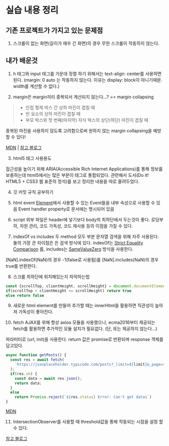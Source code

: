 # 실습 내용 정리

## 기존 프로젝트가 가지고 있는 문제점

1. 스크롤이 없는 화면(길이가 매우 긴 화면)의 경우 무한 스크롤이 작동하지 않는다.

## 내가 배운것

1. h 태그와 input 태그를 가운데 정렬 하기 위해서는 text-align: center를 사용하면 된다.
  (margin: 0 auto 는 작동하지 않는다. 이유는 display: block이 아니기때문. width를 계산할 수 없다.)

2. margin은 margin끼리 중복되서 계산되지 않는다...? => margin collapsing

> - 인접 형제 박스 간 상하 마진이 겹칠 때
> - 빈 요소의 상하 마진이 겹칠 때
> - 부모 박스와 첫 번째(마지막) 자식 박스의 상단(하단) 마진이 겹칠 때

중복된 마진을 사용하지 않도록 고려함으로써 원하지 않는 margin collapsing을 예방할 수 있다!

[MDN](https://developer.mozilla.org/en-US/docs/Web/CSS/CSS_Box_Model/Mastering_margin_collapsing) | [참고 블로그](https://velog.io/@raram2/CSS-%EB%A7%88%EC%A7%84-%EC%83%81%EC%87%84Margin-collapsing-%EC%9B%90%EB%A6%AC-%EC%99%84%EB%B2%BD-%EC%9D%B4%ED%95%B4)

3. html5 태그 사용용도

접근성을 높이기 위해 ARIA(Accessible Rich Internet Applications)를 통해 정보를 보충하는데
html5에서는 많은 부분이 태그로 통합되었다.
관련해서 도서(Do it! HTML5 + CSS3 웹 표준의 정석)를 보고 정리한 내용을 따로 올려두었다.

4. 깃 커밋 규칙 공부하기

5. html event
[Element](https://developer.mozilla.org/en-US/docs/Web/API/Element)에서 사용할 수 있는 Event들을 내부 속성으로 사용할 수 있음
Event handler property로 문서에는 명시되어 있음

6. script 외부 파일은 header에 넣기보다 body의 최하단에서 두는것이 좋다.
  로딩부하, 자원 관리, 코드 가독성, 코드 재사용 등의 이점을 가질 수 있다.

7. indexOf vs includes
  두 method 모두 부분 문자열 검색을 위해 자주 사용된다.
  둘의 가장 큰 차이점은 은 검색 방식에 있다.
  indexOf는 [Strict Equality Comparison](https://www.ecma-international.org/ecma-262/#sec-strict-equality-comparison) 를, includes는 [SameValueZero](https://www.ecma-international.org/ecma-262/#sec-samevaluezero) 방식을 사용한다.

  [NaN].indexOf(NaN)의 경우 -1(false로 사용됨)를
  [NaN].includes(NaN)의 경우 true를 반환한다.

8. 스크롤 최하단에 위치해있는지 파악하는법
```javascript
const {scrollTop, clientHeight, scrollHeight} = document.documentElement;
if(scrollTop + clientHeight <= scrollHeight) return true
else return false
```

9. 새로운 html element를 만들어 추가할 때는 innerHtml을 활용하면 직관성이 높아져 가독성이 좋아진다.

10. fetch
AJAX를 위해 항상 axios 모듈을 사용했으나, ecma2016부터 제공되는 fetch를 활용하면 추가적인 모듈 설치가 필요없다.
(단, IE는 제공하지 않는다...)

파라미터로 (url, init)을 사용한다.
return 값은 promise로 반환되며 response 객체를 담고있다.

```javascript
async function getPosts() {
  const res = await fetch(
    `https://jsonplaceholder.typicode.com/posts?_limit=${limit}&_page=${index}`
  );
  if(res.ok) {
    const data = await res.json();
    return data;
  }
  else
    return Promise.reject(`${res.status} Error: Can't get datas`)
}
```
[MDN](https://developer.mozilla.org/en-US/docs/Web/API/WindowOrWorkerGlobalScope/fetch)

11. IntersectionObserver를 사용할 때 threshold값을 통해 작동되는 시점을 설정 할 수 있다.

[참고 블로그](https://heropy.blog/2019/10/27/intersection-observer/)